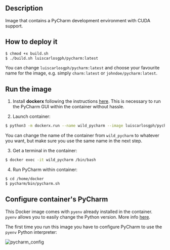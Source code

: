 Description
-----------

Image that contains a PyCharm development environment with CUDA support.

How to deploy it
----------------
```bash
$ chmod +x build.sh
$ ./build.sh luiscarlosgph/pycharm:latest
```
You can change `luiscarlosgph/pycharm:latest` and choose your favourite name for the image, e.g. simply `charm:latest` or `johndoe/pycharm:latest`.

Run the image
-------------

1. Install **dockerx** following the instructions [here](https://github.com/luiscarlosgph/dockerx#install-using-pip). This is necessary to run the PyCharm GUI within the container without hassle. 

2. Launch container: 
```bash
$ python3 -m dockerx.run --name wild_pycharm --image luiscarlosgph/pycharm:latest --nvidia 1 --command 'sleep infinity'
```
You can change the name of the container from `wild_pycharm` to whatever you want, but make sure you use the same name in the next step.

3. Get a terminal in the container:
```bash
$ docker exec -it wild_pycharm /bin/bash 
```

4. Run PyCharm within container: 
```bash
$ cd /home/docker
$ pycharm/bin/pycharm.sh
```

Configure container's PyCharm
-----------------------------

This Docker image comes with `pyenv` already installed in the container. `pyenv` allows you to easily change the Python version. More info [here](https://github.com/luiscarlosgph/how-to/tree/main/pyenv).

The first time you run this image you have to configure PyCharm to use the `pyenv` Python interpreter:

![pycharm_config](https://user-images.githubusercontent.com/3996630/192641199-f43e0a9e-d44f-4c7c-9669-1e73cffc7a65.png)
